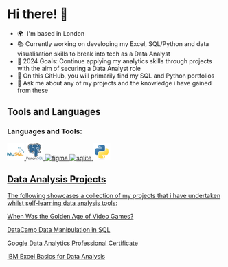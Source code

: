 Hi there! 👋
===================================

*   🌍  I'm based in London
*   📚  Currently working on developing my Excel, SQL/Python and data visualisation skills to break into tech as a Data Analyst
*   🎯 2024 Goals: Continue applying my analytics skills through projects with the aim of securing a Data Analyst role 
*   🌱 On this GitHub, you will primarily find my SQL and Python portfolios 
*   💬 Ask me about any of my projects and the knowledge i have gained from these

## Tools and Languages
<h3 align="left">Languages and Tools:</h3>

<a href="https://www.mysql.com/" target="_blank" rel="noreferrer">
    <img src="https://raw.githubusercontent.com/devicons/devicon/master/icons/mysql/mysql-original-wordmark.svg" alt="mysql" width="40" height="40"/>
  <a href="https://www.postgresql.org" target="_blank" rel="noreferrer">
    <img src="https://raw.githubusercontent.com/devicons/devicon/master/icons/postgresql/postgresql-original-wordmark.svg" alt="postgresql" width="40" height="40"/>
  <a href="https://www.figma.com/" target="_blank" rel="noreferrer">
    <img src="https://www.vectorlogo.zone/logos/figma/figma-icon.svg" alt="figma" width="40" height="40"/>
  <a href="https://www.sqlite.org/" target="_blank" rel="noreferrer">
    <img src="https://www.vectorlogo.zone/logos/sqlite/sqlite-icon.svg" alt="sqlite" width="40" height="40"/>
  <a href="https://www.python.org" target="_blank" rel="noreferrer"> <img src="https://raw.githubusercontent.com/devicons/devicon/master/icons/python/python-original.svg" alt="python" width="40" height="40"/>
  

  

## Data Analysis Projects
The following showcases a collection of my projects that i have undertaken whilst self-learning data analysis tools:

[When Was the Golden Age of Video Games?](https://github.com/Rasihha/DataCamp-Data-Analyst-in-SQL-Final-Project)

[DataCamp Data Manipulation in SQL](https://github.com/Rasihha/DataCamp-Data-Manipulation-in-SQL.git)

[Google Data Analytics Professional Certificate](https://github.com/Rasihha/Google-Data-Analytics-Professional-Certificate.git)

[IBM Excel Basics for Data Analysis](https://github.com/Rasihha/IBM_Excel_Basics_For_Data_Analysis.git)

            
